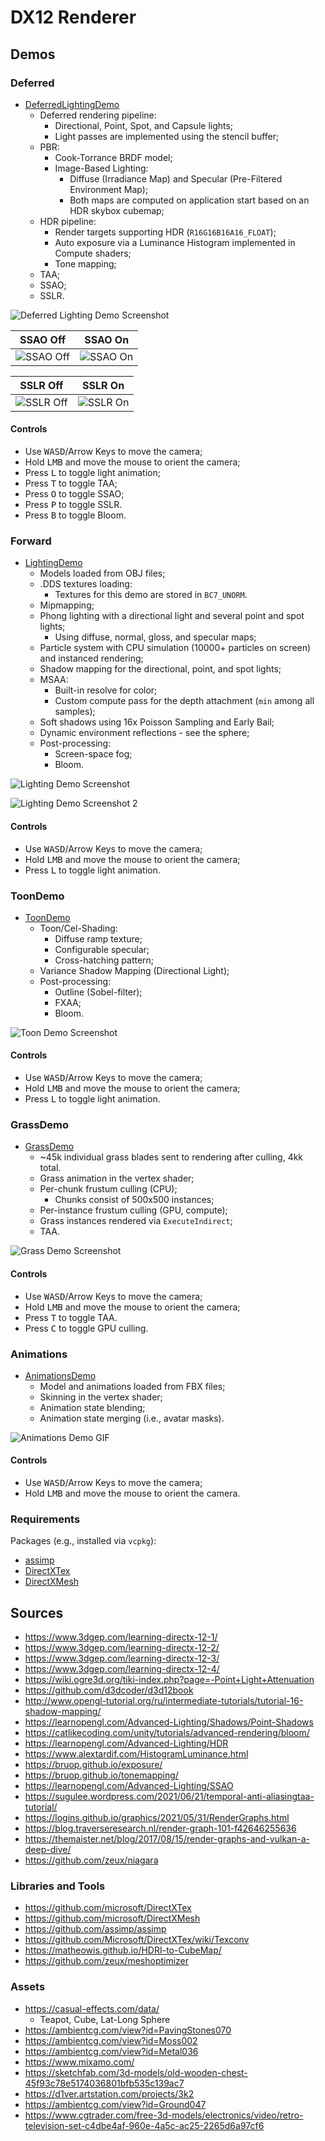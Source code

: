 # DX12 Renderer

## Demos

### Deferred

- [DeferredLightingDemo](./Demos/DeferredLightingDemo)
  - Deferred rendering pipeline:
    - Directional, Point, Spot, and Capsule lights;
    - Light passes are implemented using the stencil buffer;
  - PBR:
    - Cook-Torrance BRDF model;
    - Image-Based Lighting:
      - Diffuse (Irradiance Map) and Specular (Pre-Filtered Environment Map);
      - Both maps are computed on application start based on an HDR skybox cubemap;
  - HDR pipeline:
    - Render targets supporting HDR (`R16G16B16A16_FLOAT`);
    - Auto exposure via a Luminance Histogram implemented in Compute shaders;
    - Tone mapping;
  - TAA;
  - SSAO;
  - SSLR.

![Deferred Lighting Demo Screenshot](./Screenshots/DeferredLightingDemo.jpg)

| SSAO Off                                                     | SSAO On                                                    |
| ------------------------------------------------------------ | ---------------------------------------------------------- |
| ![SSAO Off](./Screenshots/DeferredLightingDemo_SSAO_Off.jpg) | ![SSAO On](./Screenshots/DeferredLightingDemo_SSAO_On.jpg) |

| SSLR Off                                                     | SSLR On                                                    |
| ------------------------------------------------------------ | ---------------------------------------------------------- |
| ![SSLR Off](./Screenshots/DeferredLightingDemo_SSLR_Off.jpg) | ![SSLR On](./Screenshots/DeferredLightingDemo_SSLR_On.jpg) |

#### Controls

- Use <kbd>WASD</kbd>/Arrow Keys to move the camera;
- Hold <kbd>LMB</kbd> and move the mouse to orient the camera;
- Press <kbd>L</kbd> to toggle light animation;
- Press <kbd>T</kbd> to toggle TAA;
- Press <kbd>O</kbd> to toggle SSAO;
- Press <kbd>P</kbd> to toggle SSLR.
- Press <kbd>B</kbd> to toggle Bloom.

### Forward

- [LightingDemo](./Demos/LightingDemo)
  - Models loaded from OBJ files;
  - .DDS textures loading:
    - Textures for this demo are stored in `BC7_UNORM`.
  - Mipmapping;
  - Phong lighting with a directional light and several point and spot lights;
    - Using diffuse, normal, gloss, and specular maps;
  - Particle system with CPU simulation (10000+ particles on screen) and instanced rendering;
  - Shadow mapping for the directional, point, and spot lights;
  - MSAA:
    - Built-in resolve for color;
    - Custom compute pass for the depth attachment (`min` among all samples);
  - Soft shadows using 16x Poisson Sampling and Early Bail;
  - Dynamic environment reflections - see the sphere;
  - Post-processing:
    - Screen-space fog;
    - Bloom.

![Lighting Demo Screenshot](./Screenshots/LightingDemo.jpg)

![Lighting Demo Screenshot 2](./Screenshots/LightingDemo2.jpg)

#### Controls

- Use <kbd>WASD</kbd>/Arrow Keys to move the camera;
- Hold <kbd>LMB</kbd> and move the mouse to orient the camera;
- Press <kbd>L</kbd> to toggle light animation.

### ToonDemo

- [ToonDemo](./Demos/ToonDemo)
  - Toon/Cel-Shading:
    - Diffuse ramp texture;
    - Configurable specular;
    - Cross-hatching pattern;
  - Variance Shadow Mapping (Directional Light);
  - Post-processing:
    - Outline (Sobel-filter);
    - FXAA;
    - Bloom.

![Toon Demo Screenshot](./Screenshots/ToonDemo.jpg)

#### Controls

- Use <kbd>WASD</kbd>/Arrow Keys to move the camera;
- Hold <kbd>LMB</kbd> and move the mouse to orient the camera;
- Press <kbd>L</kbd> to toggle light animation.

### GrassDemo

- [GrassDemo](./Demos/GrassDemo)
  - ~45k individual grass blades sent to rendering after culling, 4kk total.
  - Grass animation in the vertex shader;
  - Per-chunk frustum culling (CPU);
    - Chunks consist of 500x500 instances;
  - Per-instance frustum culling (GPU, compute);
  - Grass instances rendered via `ExecuteIndirect`;
  - TAA.

![Grass Demo Screenshot](./Screenshots/GrassDemo.gif)

#### Controls

- Use <kbd>WASD</kbd>/Arrow Keys to move the camera;
- Hold <kbd>LMB</kbd> and move the mouse to orient the camera;
- Press <kbd>T</kbd> to toggle TAA.
- Press <kbd>C</kbd> to toggle GPU culling.

### Animations

- [AnimationsDemo](./Demos/AnimationsDemo)
  - Model and animations loaded from FBX files;
  - Skinning in the vertex shader;
  - Animation state blending;
  - Animation state merging (i.e., avatar masks).

![Animations Demo GIF](./Screenshots/AnimationsDemo.gif)

#### Controls

- Use <kbd>WASD</kbd>/Arrow Keys to move the camera;
- Hold <kbd>LMB</kbd> and move the mouse to orient the camera.

### Requirements

Packages (e.g., installed via `vcpkg`):

- [assimp](https://github.com/assimp/assimp)
- [DirectXTex](https://github.com/microsoft/DirectXTex)
- [DirectXMesh](https://github.com/microsoft/DirectXMesh)

## Sources

- https://www.3dgep.com/learning-directx-12-1/
- https://www.3dgep.com/learning-directx-12-2/
- https://www.3dgep.com/learning-directx-12-3/
- https://www.3dgep.com/learning-directx-12-4/
- https://wiki.ogre3d.org/tiki-index.php?page=-Point+Light+Attenuation
- https://github.com/d3dcoder/d3d12book
- http://www.opengl-tutorial.org/ru/intermediate-tutorials/tutorial-16-shadow-mapping/
- https://learnopengl.com/Advanced-Lighting/Shadows/Point-Shadows
- https://catlikecoding.com/unity/tutorials/advanced-rendering/bloom/
- https://learnopengl.com/Advanced-Lighting/HDR
- https://www.alextardif.com/HistogramLuminance.html
- https://bruop.github.io/exposure/
- https://bruop.github.io/tonemapping/
- https://learnopengl.com/Advanced-Lighting/SSAO
- https://sugulee.wordpress.com/2021/06/21/temporal-anti-aliasingtaa-tutorial/
- https://logins.github.io/graphics/2021/05/31/RenderGraphs.html
- https://blog.traverseresearch.nl/render-graph-101-f42646255636
- https://themaister.net/blog/2017/08/15/render-graphs-and-vulkan-a-deep-dive/
- https://github.com/zeux/niagara

### Libraries and Tools

- https://github.com/microsoft/DirectXTex
- https://github.com/microsoft/DirectXMesh
- https://github.com/assimp/assimp
- https://github.com/Microsoft/DirectXTex/wiki/Texconv
- https://matheowis.github.io/HDRI-to-CubeMap/
- https://github.com/zeux/meshoptimizer

### Assets

- https://casual-effects.com/data/
  - Teapot, Cube, Lat-Long Sphere
- https://ambientcg.com/view?id=PavingStones070
- https://ambientcg.com/view?id=Moss002
- https://ambientcg.com/view?id=Metal036
- https://www.mixamo.com/
- https://sketchfab.com/3d-models/old-wooden-chest-45f93c78e5174036801bfb535c139ac7
- https://d1ver.artstation.com/projects/3k2
- https://ambientcg.com/view?id=Ground047
- https://www.cgtrader.com/free-3d-models/electronics/video/retro-television-set-c4dbe4af-960e-4a5c-ac25-2265d6a97cf6

